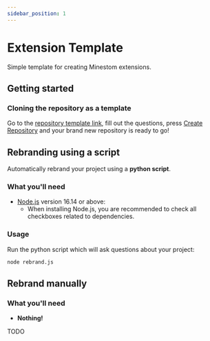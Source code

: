 ```yaml
---
sidebar_position: 1
---
```


# Extension Template

Simple template for creating Minestom extensions.

## Getting started

### Cloning the repository as a template

Go to the [repository template link](https://github.com/new?template_name=MinestomExtensionTemplate&template_owner=Bukkitstom), fill out the questions, press <ins>Create Repository</ins> and your brand new repository is ready to go!

## Rebranding using a script

Automatically rebrand your project using a **python script**. 

### What you'll need

- [Node.js](https://nodejs.org/en/download/) version 16.14 or above:
  - When installing Node.js, you are recommended to check all checkboxes related to dependencies.

### Usage

Run the python script which will ask questions about your project:

```bash
node rebrand.js
```

## Rebrand manually

### What you'll need

- **Nothing!**

TODO